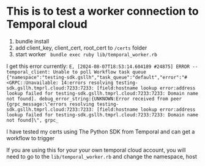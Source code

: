 
# This is to test a worker connection to Temporal cloud

1. bundle install 
2. add client_key, client_cert, root_cert to  `/certs` folder
3. start worker ` bundle exec ruby lib/temporal_worker.rb` 

I get this error currently: 
```E, [2024-08-07T18:53:14.604189 #24875] ERROR -- temporal_client: Unable to poll Workflow task queue {"namespace":"testing-sdk.gsllh","task_queue":"default","error":"#<GRPC::Unavailable: 14:errors resolving testing-sdk.gsllh.tmprl.cloud:7233:7233: [field:hostname lookup error:address lookup failed for testing-sdk.gsllh.tmprl.cloud:7233:7233: Domain name not found]. debug_error_string:{UNKNOWN:Error received from peer  {grpc_message:\"errors resolving testing-sdk.gsllh.tmprl.cloud:7233:7233: [field:hostname lookup error:address lookup failed for testing-sdk.gsllh.tmprl.cloud:7233:7233: Domain name not found]\", grpc_```

I have tested my certs using The Python SDK from Temporal and can get a workflow to trigger


If you are using this for your your own temporal cloud account, you will need to go to the `lib/temporal_worker.rb` and change the namespace, host 